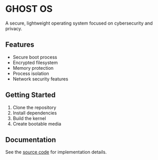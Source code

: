 # GHOST OS

A secure, lightweight operating system focused on cybersecurity and privacy.

## Features

- Secure boot process
- Encrypted filesystem
- Memory protection
- Process isolation
- Network security features

## Getting Started

1. Clone the repository
2. Install dependencies
3. Build the kernel
4. Create bootable media

## Documentation

See the [source code](/projects/ghost_os_cpp/src) for implementation details.
